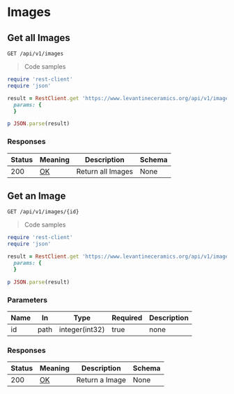 <h1 id="api-title-images">Images</h1>

## Get all Images
`GET /api/v1/images`

<a id="opIdgetApiV1Images"></a>

> Code samples

```ruby
require 'rest-client'
require 'json'

result = RestClient.get 'https://www.levantineceramics.org/api/v1/images',
  params: {
  }

p JSON.parse(result)

```

<h3 id="getapiv1images-responses">Responses</h3>

|Status|Meaning|Description|Schema|
|---|---|---|---|
|200|[OK](https://tools.ietf.org/html/rfc7231#section-6.3.1)|Return all Images|None|

## Get an Image
`GET /api/v1/images/{id}`

<a id="opIdgetApiV1ImagesId"></a>

> Code samples

```ruby
require 'rest-client'
require 'json'

result = RestClient.get 'https://www.levantineceramics.org/api/v1/images/{id}',
  params: {
  }

p JSON.parse(result)

```

<h3 id="getapiv1imagesid-parameters">Parameters</h3>

|Name|In|Type|Required|Description|
|---|---|---|---|---|
|id|path|integer(int32)|true|none|

<h3 id="getapiv1imagesid-responses">Responses</h3>

|Status|Meaning|Description|Schema|
|---|---|---|---|
|200|[OK](https://tools.ietf.org/html/rfc7231#section-6.3.1)|Return a Image|None|
